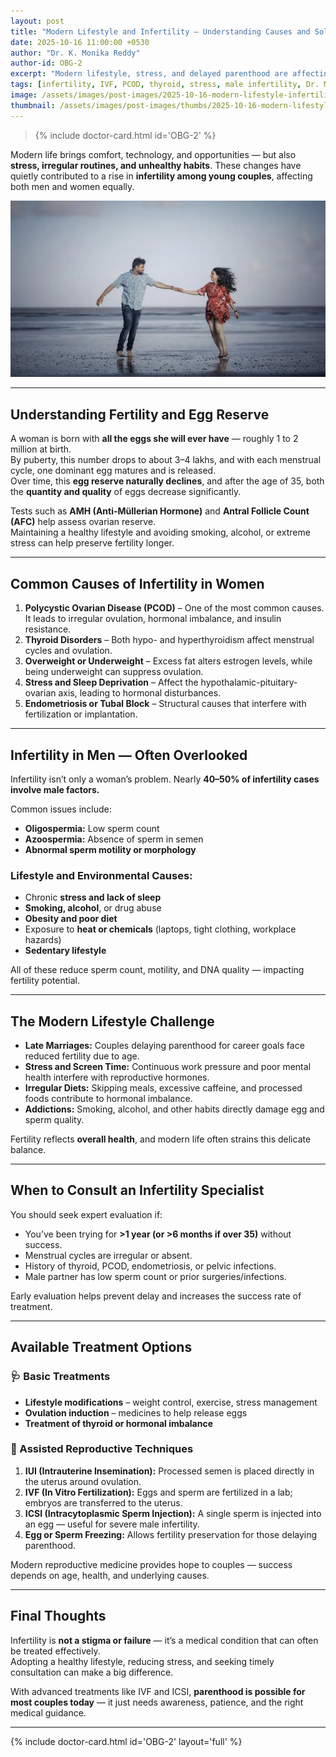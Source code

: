 ```yaml
---
layout: post
title: "Modern Lifestyle and Infertility — Understanding Causes and Solutions"
date: 2025-10-16 11:00:00 +0530
author: "Dr. K. Monika Reddy"
author-id: OBG-2
excerpt: "Modern lifestyle, stress, and delayed parenthood are affecting fertility in both men and women. Dr. Monika explains hormonal and lifestyle causes of infertility, egg reserve, and treatment options including IVF."
tags: [infertility, IVF, PCOD, thyroid, stress, male infertility, Dr. Monika Reddy]
image: /assets/images/post-images/2025-10-16-modern-lifestyle-infertility.webp
thumbnail: /assets/images/post-images/thumbs/2025-10-16-modern-lifestyle-infertility.webp
---
```


> {% include doctor-card.html id='OBG-2' %}

Modern life brings comfort, technology, and opportunities — but also **stress, irregular routines, and unhealthy habits**. These changes have quietly contributed to a rise in **infertility among young couples**, affecting both men and women equally.

<!-- inline image -->
![Modern Lifestyle and Infertility — Hormonal Imbalance and Reproductive Health](/assets/images/post-images/2025-10-16-modern-lifestyle-infertility.webp)

---

## Understanding Fertility and Egg Reserve

A woman is born with **all the eggs she will ever have** — roughly 1 to 2 million at birth.  
By puberty, this number drops to about 3–4 lakhs, and with each menstrual cycle, one dominant egg matures and is released.  
Over time, this **egg reserve naturally declines**, and after the age of 35, both the **quantity and quality** of eggs decrease significantly.

Tests such as **AMH (Anti-Müllerian Hormone)** and **Antral Follicle Count (AFC)** help assess ovarian reserve.  
Maintaining a healthy lifestyle and avoiding smoking, alcohol, or extreme stress can help preserve fertility longer.

---

## Common Causes of Infertility in Women

1. **Polycystic Ovarian Disease (PCOD)** – One of the most common causes. It leads to irregular ovulation, hormonal imbalance, and insulin resistance.  
2. **Thyroid Disorders** – Both hypo- and hyperthyroidism affect menstrual cycles and ovulation.  
3. **Overweight or Underweight** – Excess fat alters estrogen levels, while being underweight can suppress ovulation.  
4. **Stress and Sleep Deprivation** – Affect the hypothalamic-pituitary-ovarian axis, leading to hormonal disturbances.  
5. **Endometriosis or Tubal Block** – Structural causes that interfere with fertilization or implantation.

---

## Infertility in Men — Often Overlooked

Infertility isn’t only a woman’s problem. Nearly **40–50% of infertility cases involve male factors.**

Common issues include:
- **Oligospermia:** Low sperm count  
- **Azoospermia:** Absence of sperm in semen  
- **Abnormal sperm motility or morphology**

### Lifestyle and Environmental Causes:
- Chronic **stress and lack of sleep**
- **Smoking, alcohol**, or drug abuse
- **Obesity and poor diet**
- Exposure to **heat or chemicals** (laptops, tight clothing, workplace hazards)
- **Sedentary lifestyle**

All of these reduce sperm count, motility, and DNA quality — impacting fertility potential.

---

## The Modern Lifestyle Challenge

- **Late Marriages:** Couples delaying parenthood for career goals face reduced fertility due to age.  
- **Stress and Screen Time:** Continuous work pressure and poor mental health interfere with reproductive hormones.  
- **Irregular Diets:** Skipping meals, excessive caffeine, and processed foods contribute to hormonal imbalance.  
- **Addictions:** Smoking, alcohol, and other habits directly damage egg and sperm quality.  

Fertility reflects **overall health**, and modern life often strains this delicate balance.

---

## When to Consult an Infertility Specialist

You should seek expert evaluation if:
- You’ve been trying for **>1 year (or >6 months if over 35)** without success.  
- Menstrual cycles are irregular or absent.  
- History of thyroid, PCOD, endometriosis, or pelvic infections.  
- Male partner has low sperm count or prior surgeries/infections.  

Early evaluation helps prevent delay and increases the success rate of treatment.

---

## Available Treatment Options

### 🩺 Basic Treatments
- **Lifestyle modifications** – weight control, exercise, stress management  
- **Ovulation induction** – medicines to help release eggs  
- **Treatment of thyroid or hormonal imbalance**

### 🧪 Assisted Reproductive Techniques
1. **IUI (Intrauterine Insemination):** Processed semen is placed directly in the uterus around ovulation.  
2. **IVF (In Vitro Fertilization):** Eggs and sperm are fertilized in a lab; embryos are transferred to the uterus.  
3. **ICSI (Intracytoplasmic Sperm Injection):** A single sperm is injected into an egg — useful for severe male infertility.  
4. **Egg or Sperm Freezing:** Allows fertility preservation for those delaying parenthood.  

Modern reproductive medicine provides hope to couples — success depends on age, health, and underlying causes.

---

## Final Thoughts

Infertility is **not a stigma or failure** — it’s a medical condition that can often be treated effectively.  
Adopting a healthy lifestyle, reducing stress, and seeking timely consultation can make a big difference.  

With advanced treatments like IVF and ICSI, **parenthood is possible for most couples today** — it just needs awareness, patience, and the right medical guidance.

---

{% include doctor-card.html id='OBG-2' layout='full' %}
